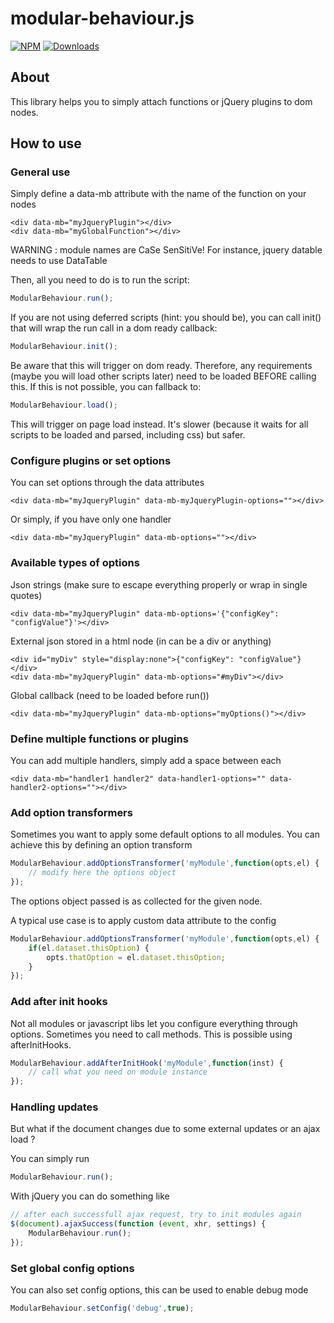 # modular-behaviour.js

[![NPM](https://nodei.co/npm/modular-behaviour.js.png?mini=true)](https://nodei.co/npm/modular-behaviour.js/) 
[![Downloads](https://img.shields.io/npm/dt/modular-behaviour.js.svg)](https://www.npmjs.com/package/modular-behaviour.js)

## About

This library helps you to simply attach functions or jQuery plugins to dom nodes.

## How to use

### General use

Simply define a data-mb attribute with the name of the function on your nodes

    <div data-mb="myJqueryPlugin"></div>
    <div data-mb="myGlobalFunction"></div>

WARNING : module names are CaSe SenSitiVe! For instance, jquery datable needs to use DataTable

Then, all you need to do is to run the script:

```javascript
ModularBehaviour.run();
```

If you are not using deferred scripts (hint: you should be), you can call init() that will wrap the run
call in a dom ready callback:

```javascript
ModularBehaviour.init();
```

Be aware that this will trigger on dom ready. Therefore, any requirements (maybe you will load other scripts later)
need to be loaded BEFORE calling this. If this is not possible, you can fallback to:

```javascript
ModularBehaviour.load();
```

This will trigger on page load instead. It's slower (because it waits for all scripts to be loaded and parsed, including css)
but safer.

### Configure plugins or set options

You can set options through the data attributes

    <div data-mb="myJqueryPlugin" data-mb-myJqueryPlugin-options=""></div>

Or simply, if you have only one handler

    <div data-mb="myJqueryPlugin" data-mb-options=""></div>

### Available types of options

Json strings (make sure to escape everything properly or wrap in single quotes)

    <div data-mb="myJqueryPlugin" data-mb-options='{"configKey": "configValue"}'></div>

External json stored in a html node (in can be a div or anything)

    <div id="myDiv" style="display:none">{"configKey": "configValue"}</div>
    <div data-mb="myJqueryPlugin" data-mb-options="#myDiv"></div>

Global callback (need to be loaded before run())

    <div data-mb="myJqueryPlugin" data-mb-options="myOptions()"></div>

### Define multiple functions or plugins

You can add multiple handlers, simply add a space between each

    <div data-mb="handler1 handler2" data-handler1-options="" data-handler2-options=""></div>

### Add option transformers

Sometimes you want to apply some default options to all modules. You can achieve this
by defining an option transform

```javascript
ModularBehaviour.addOptionsTransformer('myModule',function(opts,el) { 
    // modify here the options object 
});
```

The options object passed is as collected for the given node.

A typical use case is to apply custom data attribute to the config

```javascript
ModularBehaviour.addOptionsTransformer('myModule',function(opts,el) {
    if(el.dataset.thisOption) {
        opts.thatOption = el.dataset.thisOption;
    }
});
```

### Add after init hooks

Not all modules or javascript libs let you configure everything through options. Sometimes
you need to call methods. This is possible using afterInitHooks.

```javascript
ModularBehaviour.addAfterInitHook('myModule',function(inst) { 
    // call what you need on module instance 
});
```

### Handling updates

But what if the document changes due to some external updates or an ajax load ?

You can simply run

```javascript
ModularBehaviour.run();
```

With jQuery you can do something like

```javascript
// after each successfull ajax request, try to init modules again
$(document).ajaxSuccess(function (event, xhr, settings) {
    ModularBehaviour.run();
});
```

### Set global config options

You can also set config options, this can be used to enable debug mode

```javascript
ModularBehaviour.setConfig('debug',true);
```